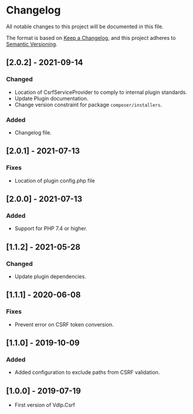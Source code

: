 # Changelog
All notable changes to this project will be documented in this file.

The format is based on [Keep a Changelog](https://keepachangelog.com/en/1.0.0/),
and this project adheres to [Semantic Versioning](https://semver.org/spec/v2.0.0.html).

## [2.0.2] - 2021-09-14

### Changed
- Location of CsrfServiceProvider to comply to internal plugin standards.
- Update Plugin documentation.
- Change version constraint for package `composer/installers`.

### Added
- Changelog file.

## [2.0.1] - 2021-07-13

### Fixes
- Location of plugin config.php file

## [2.0.0] - 2021-07-13

### Added
- Support for PHP 7.4 or higher.

## [1.1.2] - 2021-05-28

### Changed
- Update plugin dependencies.

## [1.1.1] - 2020-06-08

### Fixes
- Prevent error on CSRF token conversion.

## [1.1.0] - 2019-10-09

### Added
- Added configuration to exclude paths from CSRF validation.

## [1.0.0] - 2019-07-19

- First version of Vdlp.Csrf 
